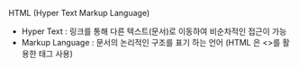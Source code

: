 HTML (Hyper Text Markup Language)
- Hyper Text : 링크를 통해 다른 텍스트(문서)로 이동하여 비순차적인 접근이 가능
- Markup Language : 문서의 논리적인 구조를 표기 하는 언어 (HTML 은 <>를 활용한 태그 사용)